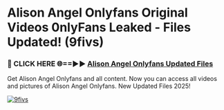 # Alison Angel Onlyfans Original Videos 0nlyFans Leaked - Files Updated! (9fivs)

<h3>🔴 CLICK HERE 🌐==►► <a href="https://tinyurl.com/x26r9saj" rel="nofollow">Alison Angel Onlyfans Updated Files</a></h3>

Get Alison Angel Onlyfans and all content. Now you can access all videos and pictures of Alison Angel Onlyfans. New Updated Files 2025!

[![9fivs](https://i.imgur.com/LkgZPqh.gif)](https://tinyurl.com/x26r9saj)
